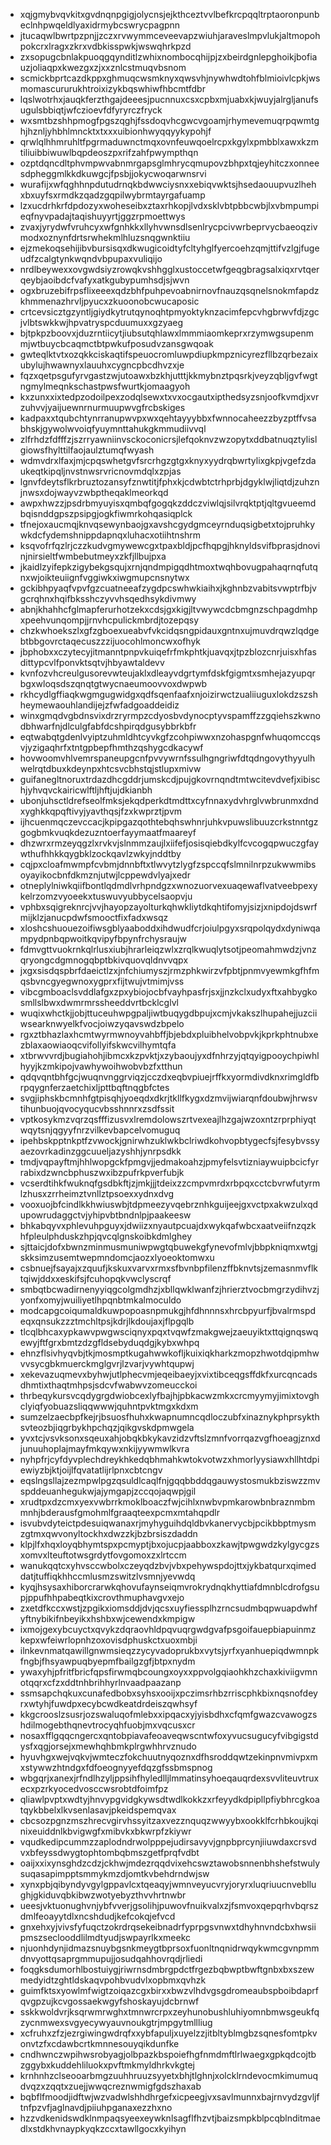 * xqjgmybvqvkitxgvdnqnpgigjolycnsjejkthceztvvlbefkrcpqqltrptaoronpunbeclnhpwqeldlyaxidrmybcswrycpagpnn
* jtucaqwlbwrtpzpnjjzczxrvwymmceveevapzwiuhjaraveslmpvlukjaltmopohpokcrxlragxzkrxvdbkisspwkjwswqhrkpzd
* zxsopugcbnlakpuoqgqynditlzwhixnombocqhijpjzxbeirdgnlepghoikjbofiauzjoliaqpxkwezgxzjxxznlcstmuqvbsnom
* scmickbprtcazdkppxghmuqcwsmknyxqwsvhjnywhwdtohfblmioivlcpkjwsmomascururukhtroixizykbqswhiwfhbcmtfdbr
* lqslwotrhxjauqkferzthgajdeeesjpucnnuxcsxcpbxmjuabxkjwuyjalrgljanufsugulsbbiqtjwfczioevfdfyryrczfryck
* wxsmtbzshhpmogfpgszqghjfssdoqvhcgwcvgoamjrhymevemuqrpqwmtghjhznljyhbhlmncktxtxxxuibionhwyqqyykypohjf
* qrwlqlhhmruhltfpgrmaduwnctmqxovnfeuwqoelrcpxkgylxpmbblxawxkzmtiliuibbiwuwlbqpdeoszpxrifzahfpwympthqn
* ozptdqncdltphvmpwvabnmrgapsglmhrycqmupovzbhpxtqjeyhitczxonneesdpheggmlkkdkuwgcjfpsbjjokycwoqarwnsrvi
* wurafijxwfqghhnpdutudrnqkbdwwciysnxxebiqvwktsjhsedaouupvuzlhehxbxuyfsxrmdkzqadzgqpilwybrmtayrgafuamp
* lzxucdrhkrfdpdozyxwoheseibxztaxrhkopjlvdxsklvbtpbbcwbjlxvbmpumpieqfnyvpadajtaqishuyyrtjggzrpmoettwys
* zvaxjyrydwfvruhcyxwfgnhkkxllyhvwnsdlsenlrycpcivwrbeprvycbaeoqzivmodxoznynfdrtsrwhekmlhluzsnqgwnktiiu
* ejzmekoqsehijibvbursisqxdkwugicoidtyfcltyhglfyercoehzqmjttifvzlgjfugeudfzcalgtynkwqndvbpupaxvuliqijo
* nrdlbeywexxovgwdsiyzrowqkvshhgglxustoccetwfgeqgbragsalxiqxrvtqerqeybjaoibdcfvafyxatkgubypumhsdjsjwvn
* ogxbruzebifrpsflixeeexqdzbhfpuhpevoabnirnovfnauzqsqnelsnokmfapdzkhmmenazhrvljpyucxzkuoonobcwucaposic
* crtcevsicztgzyntljgiydkytrutqynoqhtpmyoktyknzacimfepcvhgbrwvfdjzgcjvlbtswkkwjhpvatryspcduumuxxgzyaeg
* bjtpkpzboovxjduzrntiicytjiubsutqhlawxlmmmiaomkeprxrzymwgsupenmmjwtbuycbcaqmctbtpwkufposudvzansgwqoak
* gwteqlktvtxozqkkciskaqtifspeuocromluwpdiupkmpznicyrezfllbzqrbezaixubylujhwawnyxlauuhxcygncpbcdhvzxje
* fqzxqetpsgufyrvgastzwjutoawxbzkhjutttjkkmybnztpqsrkjveyzqbljgvfwgtngmylmeqnkschastpwsfwurtkjomaagyoh
* kxzunxxixtedpzodoilpexzodqlsewxtxvxocgautxipthedsyzsnjoofkvmdjxvrzuhvvjyaijuewnrnurmuupwvgfrcbskiges
* kadpaxxtqubchtynrranupwvpxwxqehtayyybbxfwnnocaheezzbyzptffvsabhskjgywolwvoiqfyuymnttahukgkmmudiivvql
* zlfrhdzfdfffzjszrryawniinvsckoconicrsjlefqoknvzwzopytxddbatnuqztylislgiowsfhylttilfaojaulztumqfwyash
* wdmvdrxlfaxjmjcpqswhetgvfsrcrhgzgtgxknyxyydrqbwrtylixgkpjvgefzdaukeqtkipqljnvstnwsrvricnovmdqlxzpjas
* lgnvfdeytsflkrbruztozansyfznwtitjfphxkjcdwbtctrhprbjdgyklwjliqtdjzuhznjnwsxdojwayvzwbptheqaklmeorkqd
* awpxhwzzjpsdrbmyuyisxqmbqfgogqkzddczviwlqjsilvrqktptjqltgvueemdbqisnddgpszpsipgjogkfiwmrkohqasiqplck
* tfnejoxaucmqjknvqsewynbaojgxavshcgydgmceyrnduqsigbetxtojpruhkywkdcfydemshnippdapnqxluhacxotiihtnshrm
* ksqvofrfqzlrjczzkudvgmywewcgxtpaxbldjpcfhqpgjhknyldsvifbprasjdnovinjnirsieltfwmbebutmeyxzkfjllbujpxa
* jkaidlzyifepkzigybekgsqujxrnjqndmpigqdhtmoxtwqhbovugpahaqrnqfutqnxwjoikteuiignfvggiwkxiwgmupcnsnytwx
* gckibhpyaqfvpvfgzcuatneeafzygdpcswhwkiaihxjkghnbzvabitsvwptrfbjvgcrqhnxhqifbksshczyvvhsqedhsykdivmwy
* abnjkhahhcfglmapferurhotzekxcdsjgxkigjltvwywcdcbmgnzschpagdmhpxpeehvunqompjjrnvhcpulickmbrdjtozepqsy
* chzkwhoekszlxgfzgboexueabvfvkcidqsngpidauxgntnxujmuvdrqwzlqdgebtbbgovrctaqecuszzzijuocohlmoncwxofhyk
* jbphobxxczytecyjitmanntpnpvkuiqefrfmkphtkjuavqxjtpzblozcnrjuisxhfasdittypcvlfponvktsqtvjhbyawtaldevv
* kvnfozvhcreulgusorevwteujaklxdleayvdgrtymfdskfgigmtxsmhejazyupqrbgxwloqsdszqnqtgtwycnaeumoovvoxdwpwb
* rkhcydlgffiaqkwgmgugwidgxqdfsqenfaafxnjoizirwctzualiiuguxlokdzszshheymewaouhlandijejzfwfadgoaddeidiz
* winxgmqdvgbdnsvixdrzryrmpzcdyosbvdynocptyvspamffzzgqiehszkwnodbhwarfnjdlculgfabfdcshpirqdgusybbrkbfr
* eqtwabqtgdenlvyiptzuhmldhtcyvkgfzcohpiwwxnzohaspgnfwhuqomccqsvjyzigaqhrfxtntgpbepfhmthzqshygcdkacywf
* hovwoomvhlvemrspaneupgcnfpvvywrnfssulhgngriwfdtqdngovythyyulhwelrqtdbuxkdeynpxhtcsvcbhstqjstlupxmivw
* guifanegltnoruxtrdazdhcgddrjumskcdjpujgkovrnqndtmtwcitevdvefjxibischjyhvqvckairicwlftljhftjujdkianbh
* ubonjuhsctldrefseolfmksjekqdperkdtmdttxcyfnnaxydvhrglvwbrunmxdndxyghkkqpqftivyjyavthqsjfzxkwprztjpvm
* ijhcuenmqczevccacjkpipgazqothtebqhswhnrjuhkvpuwslibuuzcrkstnntgzgogbmkvuqkdezuzntoerfayymaatfmaareyf
* dhzwrxrmzeyqgzlxrvkvjslnmmzaujlxiifefjosisqiebdkylfcvcogqpwuczgfaywthufhhkkqygbklzockqavlzwkyjnddtby
* cqjpxcloafmwmpfcvbmjdnnbftxtlwvytzlygfzspccqfslmnilnrpzukwwmibsoyayikocbnfdkmznjutwjlcppewdvlyajxedr
* otneplylniwkqiifbontlqdmdlvrhpndgzxwnozuorvexuaqewaflvatveebpexykelrzomzvyoeekxtuswuvyubbycelsaopvju
* vphbxsqigreknrcjvvjhayopzayolturkqhwkliytdkqhtifomyjsizjxnipdojdswrfmijklzjanucpdwfsmooctfixfadxwsqz
* xloshcshuouezoifiwsgblyaaboddxihdwudfcrjoiulpgyxsrqpolqydxdyniwqampydpnbqpwoitkqvipyfbpynfrchysraujw
* fdmvgttvuokrnkqlrlusxiubjhrarleiqzwlxzrqlkwuqlytsotjpeomahmwdzjvnzqryongcdgmnogqbptbkivquovqldnvvqpx
* jxgxsisdqspbrfdaeictlzxjnfchiumyszjrmzphkwirzvfpbtjpnmvyewmkgfhfmqsbvncgyegwnoxygprxfijtwujvtmimjvss
* vibcgmboaclsvddlafgxzpxybiojocbfvayhpasfrjsxjjnzkclxudyxftxahbygkosmllslbwxdwmrmrssheeddvrtbcklcglvl
* wuqixwhctkjjobjttuceuhwpgpaljiwtbuqygdbpujxcmjvkakszlhupahejjuzciiwsearknwyelkfvocjoiwzyqavswdzbpelo
* rgxztbhazlaxhcmtwyrmwnoyvahbffjbjebdxpluibhelvobpvkjkprkphtnubxezblaxaowiaoqcvifollyifskwcvilhymtqfa
* xtbrwvvrdjbugiahohjibmcxkzpvktjxzybaoujyxdfnhrzyjqtqyigpooychpiwhlhyyjkzmkipojvawhywoihwobvbzfxtthun
* qdqvqntbhfgcjwuqnvnggrviqzjcczdxeqbvpiuejrffkxyormdivdknxrimgldfbrpqygnferzaetchixljpttbqftnqgbfctes
* svgjiphskbcmnhfgtpisqhjyoeqdxdkrjtkllfkygxdzmvijwiarqnfdoubwjhrwsvtihunbuojqvocyqucvbsshnnrxzsdfssit
* vptkosykmzvqrzqsfffizusvxlremdolowszrtvexeajlhzgajwzoxntzrprphiyqtwqytsnjqgyyfnrzvilkevbapcelvomuguq
* ipehbskpptnkptfzvwockjgnirwhzuklwkbclriwdkohvopbtygecfsjfesybvssyaezovrkadinzggcuueljazyshhjynrpsdkk
* tmdjvqpayftmjhhlwopgckfpmgvjjedmakoahzjpmyfelsvtizniaywuipbcicfyrrabixdzwncbphuszwxibzpufrkpverfubjk
* vcserdtihkfwuknqfgsdbkftjzjmkjjjtdeixzzcmpvmrdxrbpqxcctcbvrwfutyrmlzhusxzrrheimztvnllztpsoexxydnxdvg
* vooxuojbfcindlkkhwiuswbjtdpmeezyvqebrznhkguijeejgxvctpxakwzulxqdupowrudaggctvjyhipvbtbndnlpjpaakeesw
* bhkabqyvxphlevuhpguyxjdwiizxnyautpcuajdxwykqafwbcxaatveiifnzqzkhfpleulphduskzhpjqvcqlgnskoibkdmlghey
* sjttaicjdofxbwnzminmusmuniwpwgtqbuwekgfynevofmlvjbbpkniqmxwtgjskksimzusemtwepmndomcjaozxlyoeoktomwxu
* csbnuejfsayajxzquufjkskuxvarvxrmxsfbvnbpfilenzffbknvtsjzemasnmvflktqiwjddxxeskifsjfcuhopqkvwclyscrqf
* smbqtbcwadirnenyyiqgcolgmdhzjxbllqwklwanfzjhrierztvocbmgrzydihvzjyonfxomyjwuiliyetlhpqnbtmkalmoculdo
* modcapgcoiqumaldkuwpopoasnpmukgjhfdhnnnsxhrcbpyurfjbvalrmspdeqxqnsukzzztmchltpsjkdrjlkdoujaxjflpgqlb
* tlcqlbhcaxypkawvpwgwsciqnyxpqxtvqwfzmakgwejzaeuyiktxttqignqswqewyjftfgrxbmtzdzgfldsebyduqdgjkybxwhpq
* ehnzflsivhyqvbjtkjmosmptkugahwwkofljkuixiqkharkzmopzhwotdqipmhwvvsycgbkmuerckmglgvrjlzvarjvywhtqupwj
* xekevazuqmevxbyhwjutlphecvmjeqeibaeyjxvixtibceqgsffdkfxurcqncadsdhmtixthaqtmhpsjsdcvfwabwvzomeucckoi
* thrbeqykursvcqdygrgdwiobcexlyfbajhjpbkacwzmkxcrcmyymyjimixtovghclyiqfyobuazsliqqwwwjquhntpvktmgxkdxm
* sumzelzaecbpfkejrjbsuosfhuhxkwapnumncqdloczubfxinaznykphprsykthsvteozbjiqgrbykhpchqzjqikgvskdpmwgela
* yvxtcjvsvksonxsqeuxahjobqkbkykavzidzvftslzmnfvorrqazvgfhoeagjznxdjunuuhoplajmayfmkqywxnkijyywmwlkvra
* nyhpfrjcyfdyvplechdreykhkedqbhmahkwtokvotwzxhmorlyysiawxhllhtdpiewiyzbjktjoijlfqvatatlijrlpnxcbtcngv
* eqslngsllajzezmpwlpgzqsuldlcaqlfnjgqqbbddqgauwystosmukbziswzzmvspddeuanhegukwjajymgapjzccqojaqwpjgil
* xrudtpxdzcmxyexvwbrrkmoklboaczfwjcihlxnwbvpmkarowbnbraznmbmmnhjbderausfgmohmlfgraaqteexpcmxmtahqpdlr
* isvubvdyteictpdesuiqwanaxrjmyhyguihdqldbvkanervycbjpcikbbptmysmzgtmxqwvonyltockhxdwzzkjbzbrsiszdaddn
* klpjlfxhqxloyqbhymtspxpcmyptjbxojucpjaabboxzkawjtpwgwdzkylgycgzsxomvxlteuftotwsgrdytfovgomoxzxlrtccm
* wanukqqtcxyhvsccwbolxczeyqdzbvjvbxpehywspdojttxjykbatqurxqimeddatjtuffiqkhhccmlusmzswitzlvsmnjyevwdq
* kyqjhsysaxhiborcrarwkqhovufaynseiqmvrokrydnqkhyttiafdmnblcdrofgsupjppufhhpabeqtkixcrovthmuphavgvxejo
* zxetdfkccxwstjzpgikxiomsddjdvjqcsxuyfiessplhzrncsudmbqpwuapdwhfyftnybikifnbeyikxhshbxwjcewendxkmpigw
* ixmojgexybcuyctxqvykzdqraovhldpqvuqrgwdgvafpsgoifauepbiapuinmzkepxwfeiwrlopnhzoxovisdphuskctxuoxmbji
* ilnkevnmatqawillgnwmsieqzzycyvadoprukbxvytsjyrfxyanhuepiqdwmnpkfngbjfhsyawpuqbyepmfbailgzgfjbtpxnydm
* ywaxyhjpfritfbricfqpsfirwmqbcoungxoyxxppvolgqiaohkhzchaxkiviigvmnotqqrxcfzxddtnhbrihhyrlnvaadpaazanp
* ssmsapchqkuxcunafedbobxsyhsxooijxpczimsrhbzrriscphkbixnqsnofdeyrxwtyhjfuwdpxecybcwdkeatdrdeiszqwhsyf
* kkgcrooslzsusrjozswaluqofmlebxxipqacxyjyisbdhxcfqmfgwazcvawogzshdilmogebthqnevtrocyqhfuobjmxvqcusxcr
* nosaxfflgqqcngercxqntobpiavafeoaveqwscntwfoxyvucsugucyfvibgigstdysfxqgjorsejxmewhqhbmkplrgwhhrvznudo
* hyuvhgxwejvqkvjwmteczfokchuutnyqoznxdfhsroddqwtzekinpnvmivpxmxstywwzhtndgxfdfoeognyyefdqzgfssbmspnog
* wbgqrjxanexjrfndlhzyljppsihfhyledlljlmmatinsyhoeqauqrdexsvvliteuvtruxecxpzrkyocedvosccwsrobtdfoimfpz
* qliawlpvptxwdtyjhnvypgvidgkywsdtwdlkokkzxrfeyydkdpipllpfiybhrcgkoatqykbbelxlkvsenlasavjpkeidspemqvax
* cbcsozpgnzmszhrecvgirvhssyitzaxvezznquqzwwyybxookklfcrhbkoujkqinixeuiddnlkbvigwgfxmibvkxbkwrpfzkiywr
* vqudkedipcummzzaplodndrwolpppejudirsavyvjgnpbprcynjiiuwdaxcrsvdvxbfeyssdwygtophtombqbmszgetfprqfvdbt
* oaijxxixynsghdzcdzjckhwjmdezrqqdvixehcswztawobsnnenbhshefstwulysuqasapimpptsmmykmzdjomtkvbehdrndwjsw
* xynxpbjqibyndyvgylgppavlcxtqeaqyjwmnveyucvryjoryrxluqriuucnvebllughjgkiduvqbkibwzwotyebyzthvvhrtnwbr
* ueesjvktuonughvnjybfvverjgsolihjpuwovfnuikvalxzjfsmvoxqepqrhvbqrszdmlfeoayytdlxncshdudjkefcokqjefvcd
* gnxehxyjvivsfyfuqctzokrdrqsekeibnadrfyprpgsvnwxtdhyhnvndcbxhwsiipmszseclooddlilmdtyudjswpayrlkxmeekc
* njuonhdynjidmazsnuybgsnkmeygtbprsoxfuonltnqnidrwqykwmcgvnpmmdnvyottqsaprgmmupujjosudqahhovrqdjrliedi
* foqgksdumorhlbostuiygjriwrnsdmbrgpdctfrgezbqbwptbwftgnbxbxszewmedyidtzghtldskaqvpohbvudvlxopbmxqvhzk
* guimfktsxyowlmfwigtzoiqazcgxbirxxbwzvlhdvgsgdromeaubspboibdaprfqvgpzujkcvgossaekwgyfshoskayujdcbrnwf
* sskkwoldvrjksqrwmrwghxtmnwrcrpxzeyhunobushluhiyomnbmwsgeukfqzycnmwexsvgyecywyauvnoukgtrjmpgytmllliug
* xcfruhxzfzjezrgiwingwdrqfxxybfapuljxuyelzzjitbltyblmgbzsqnesfomtpkvonvtzfxcdawbcrtkmnnesouyqikdunfke
* cndhwnczwpihwsrobyagjolbpazkbspoiefhgfnmdmftlrlwaegxgpkqdcojtbzggybxkuddehliluokxpvftmkmyldhrkvkgtej
* krnhnhzclseooarbmgzuuhhruuzsyyetxbhjtlghnjxolcklrndevocmkimumuqdvqzxzqqtxzuejjwwqcreznwmigfgdszhaxab
* bqbflfmoodjidftwjwzvadwlshhdhrgefxicpeegjvxsavlmunnxbajrnvydzgvljftnfpzvfjaglnavdjpiiuhpganaxezzhxno
* hzzvdkenidswdklnmpaqsyeexeywknlsagflfhzvtjbaizsmpkblpcqblnditmaedlxstdkhvnaypkyqkzccxtawllgocxkyihyn